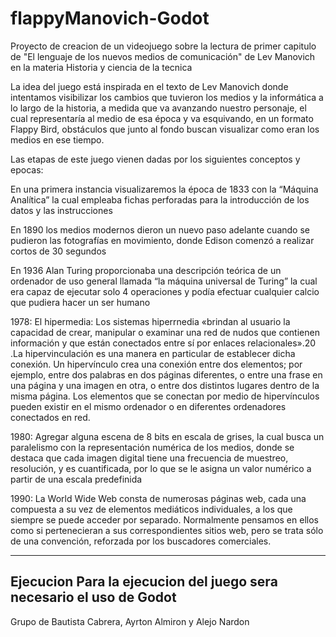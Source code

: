 # flappyManovich-Godot
Proyecto de creacion de un videojuego sobre la lectura de primer capitulo de 
"El lenguaje de los nuevos medios de comunicación" de Lev Manovich
en la materia Historia y ciencia de la tecnica

La idea del juego está inspirada en el texto de Lev Manovich donde intentamos 
visibilizar los cambios que tuvieron los medios y la informática a lo largo de la historia,
a medida que va avanzando nuestro personaje, el cual representaría al medio de esa época y va esquivando,
en un formato Flappy Bird, obstáculos que junto al fondo buscan visualizar como eran los medios en ese tiempo.

Las etapas de este juego vienen dadas por los siguientes conceptos y epocas:

En una primera instancia visualizaremos la época de 1833 con la “Máquina Analítica”
la cual empleaba fichas perforadas para la introducción de los datos y las instrucciones

En 1890 los medios modernos dieron un nuevo paso adelante cuando se pudieron
las fotografías en movimiento, donde Edison comenzó a realizar cortos de 30 segundos

En 1936 Alan Turing proporcionaba una descripción teórica de un ordenador de uso general
llamada “la máquina universal de Turing” la cual era capaz de ejecutar solo 4 operaciones 
y podía efectuar cualquier calcio que pudiera hacer un ser humano 

1978: El hipermedia: Los sistemas hiperrnedia «brindan al usuario la capacidad de crear, manipular o examinar una red de nudos
que contienen información y que están conectados entre sí por enlaces relacionales».20 .La hipervinculación es una manera en
particular de establecer dicha conexión. Un hipervínculo crea una conexión entre dos elementos; por ejemplo,
entre dos palabras en dos páginas diferentes, o entre una frase en una página y una imagen en otra, 
o entre dos distintos lugares dentro de la misma página. Los elementos que se conectan por medio de hipervínculos 
pueden existir en el mismo ordenador o en diferentes ordenadores conectados en red.

1980: Agregar alguna escena de 8 bits en escala de grises, la cual busca un paralelismo con la representación numérica de los medios,
donde se destaca que cada imagen digital tiene una frecuencia de muestreo, resolución, y es cuantificada,
por lo que se le asigna un valor numérico a partir de una escala predefinida

1990: La World Wide Web consta de numerosas páginas web, cada una compuesta a su vez de elementos mediáticos individuales,
a los que siempre se puede acceder por separado. Normalmente pensamos en ellos como si pertenecieran a sus correspondientes sitios web,
pero se trata sólo de una convención, reforzada por los buscadores comerciales.


----------------------
Ejecucion
Para la ejecucion del juego sera necesario el uso de Godot 
----------------------
Grupo de Bautista Cabrera, Ayrton Almiron y Alejo Nardon
